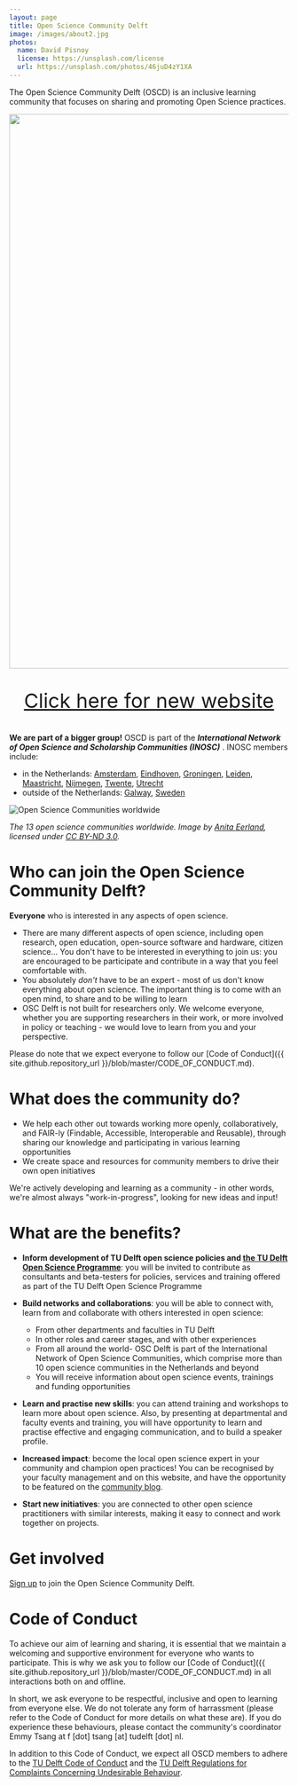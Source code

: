 ```yaml
---
layout: page
title: Open Science Community Delft
image: /images/about2.jpg
photos:
  name: David Pisnoy
  license: https://unsplash.com/license
  url: https://unsplash.com/photos/46juD4zY1XA
---
```


The Open Science Community Delft (OSCD) is an inclusive learning community that focuses on sharing and promoting Open Science practices.

<div style="display: flex; justify-content: center;">
    <img src="https://github.com/osc-delft/osc-delft.github.io/blob/master/images/red-box-declare-out-of-date.png?raw=true" width="1000">
</div>
<p style="text-align:center; font-size:36px;"><a href="new_website">Click here for new website</a></p>


**We are part of a bigger group!** OSCD is part of the ***International Network of Open Science and Scholarship Communities (INOSC)*** . INOSC members include:
- in the Netherlands: [Amsterdam](https://twitter.com/OSCAmsterdam), [Eindhoven](https://twitter.com/OSCEindhoven), [Groningen](https://twitter.com/OSCGroningen), [Leiden](https://www.universiteitleiden.nl/open-science-community-leiden), [Maastricht](https://www.openscience-maastricht.nl/), [Nijmegen](https://twitter.com/OSCNijmegen), [Twente](https://www.openscience-twente.com/), [Utrecht](https://twitter.com/OpenSciUtrecht)
- outside of the Netherlands: [Galway](http://osc-galway.ie/), [Sweden](https://www.opensciencesweden.org/)

![Open Science Communities worldwide](https://github.com/osc-delft/osc-delft.github.io/blob/master/images/INOSC%20map.png?raw=true)

*The 13 open science communities worldwide. Image by [Anita Eerland](http://www.anitaeerland.com/about/), licensed under [CC BY-ND 3.0](https://creativecommons.org/licenses/by-nd/3.0/nl/deed.en).*

# Who can join the Open Science Community Delft?
**Everyone** who is interested in any aspects of open science.
- There are many different aspects of open science, including open research, open education, open-source software and hardware, citizen science...
You don't have to be interested in everything to join us: you are encouraged to be participate and contribute in a way that you feel comfortable with.
- You absolutely *don't* have to be an expert - most of us don't know everything about open science. The important thing is to come with an open mind, to share and to be willing to learn
- OSC Delft is not built for researchers only. We welcome everyone, whether you are supporting researchers in their work, or more involved in policy or teaching - we would love to learn from you and your perspective.

Please do note that we expect everyone to follow our [Code of Conduct]({{ site.github.repository_url }}/blob/master/CODE_OF_CONDUCT.md).

# What does the community do?
- We help each other out towards working more openly, collaboratively, and FAIR-ly (Findable, Accessible, Interoperable and Reusable), through sharing our knowledge and participating in various learning opportunities
- We create space and resources for community members to drive their own open initiatives

We're actively developing and learning as a community - in other words, we're almost always "work-in-progress", looking for new ideas and input!

# What are the benefits?
- **Inform development of TU Delft open science policies and [the TU Delft Open Science Programme](https://repository.tudelft.nl/islandora/object/uuid%3Af2faff07-408f-4cec-bd87-0919c9e4c26f)**: you will be invited to contribute as consultants and beta-testers for policies, services and training offered as part of the TU Delft Open Science Programme

- **Build networks and collaborations**: you will be able to connect with, learn from and collaborate with others interested in open science:
  - From other departments and faculties in TU Delft
  - In other roles and career stages, and with other experiences
  - From all around the world- OSC Delft is part of the International Network of Open Science Communities, which comprise more than 10 open science communities in the Netherlands and beyond
  - You will receive information about open science events, trainings and funding opportunities

- **Learn and practise new skills**: you can attend training and workshops to learn more about open science. Also, by presenting at departmental and faculty events and training, you will have opportunity to learn and practise effective and engaging communication, and to build a speaker profile.

- **Increased impact**: become the local open science expert in your community and champion open practices! You can be recognised by your faculty management and on this website, and have the opportunity to be featured on the [community blog](https://osc-delft.github.io/posts).

- **Start new initiatives**: you are connected to other open science practitioners with similar interests, making it easy to connect and work together on projects.

# Get involved

[Sign up](https://osc-delft.github.io/join) to join the Open Science Community Delft.

# Code of Conduct

To achieve our aim of learning and sharing, it is essential that we maintain a welcoming and supportive environment for everyone who wants to participate. This is why we ask you to follow our [Code of Conduct]({{ site.github.repository_url }}/blob/master/CODE_OF_CONDUCT.md) in all interactions both on and offline.

In short, we ask everyone to be respectful, inclusive and open to learning from everyone else. We do not tolerate any form of harrassment (please refer to the Code of Conduct for more details on what these are). If you do experience these behaviours, please contact the community's coordinator Emmy Tsang at f [dot] tsang [at] tudelft [dot] nl.

In addition to this Code of Conduct, we expect all OSCD members to adhere to the [TU Delft Code of Conduct](https://www.tudelft.nl/en/about-tu-delft/strategy/integrity-policy/tu-delft-code-of-conduct/) and the [TU Delft Regulations for Complaints Concerning Undesirable Behaviour](https://d1rkab7tlqy5f1.cloudfront.net/TUDelft/Over_TU_Delft/Strategie/Integriteitsbeleid/TU%20Delft%20Regulations%20for%20Complaints%20Concerning%20Undesirable%20Behaviour.pdf).
